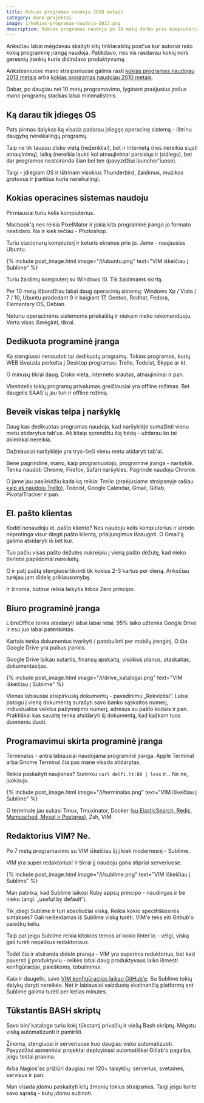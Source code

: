 ```yaml
---
title: Kokias programas naudoju 2018 metais
category: mano-projektai
image: i/kokias-programas-naudoju-2013.png
description: Kokias programas naudoju po 10 metų darbo prie kompiuterio? Kaip pasikeitė stackas nuo ankstesnių metų?
---
```


Anksčiau labai mėgdavau skaityti kitų tinklaraščių post'us kur autoriai rašo kokią programinę įrangą naudoja. Patikdavo, nes vis rasdavau kokių nors geresnių įrankių kurie didindavo produktyvumą.

Ankstesniuose mano straipsniuose galima rasti [kokias programas naudojau 2013 metais](/mano-projektai/kokias-programas-naudoju-2013-m) arba [kokias programas naudojau 2010 metais](/mano-projektai/kokias-programas-naudoju).

Dabar, po daugiau nei 10 metų programavimo, lyginant praėjusius įrašus mano programų stackas labai minimalistinis.

## Ką darau tik įdiegęs OS

Pats pirmas dalykas ką visada padarau įdiegęs operacinę sistemą - ištrinu daugybę nereikalingų programų.

Taip ne tik taupau disko vietą (neženkliai), bet ir internetą (nes nereikia siųsti atnaujinimų), laiką (nereikia laukti kol atnaujinimai parsisiųs ir įsidiegs), bet dar programos neatsiranda šian bei ten (pavyzdžiui launcher'iuose).

Taigi - įdiegiam OS ir ištrinam visokius Thunderbird, žaidimus, muzikos grotuvus ir įrankius kurie nereikalingi.

## Kokias operacines sistemas naudoju

Pirmiausiai turiu kelis kompiuterius.

Macbook'ą nes reikia PixelMator ir jokia kita programinė įrango jo formato neatidaro. Na ir kiek rečiau - Photoshop.

Turiu stacionarų kompiuterį ir keturis ekranus prie jo. Jame - naujausias Ubuntu.

{% include post_image.html image="/i/ubuntu.png" text="VIM iškeičiau į Sublime" %}

Turiu žaidimų kompiuterį su Windows 10. Tik žaidimams skirtą.

Per 10 metų išbandžiau labai daug operacinių sistemų: Windows Xp / Vista / 7 / 10, Ubuntu pradedant 9 ir baigiant 17, Gentoo, Redhat, Fedora, Elementary OS, Debian.

Neturiu operacinėms sistemoms priekaištų ir niekam nieko rekomenduoju. Verta visas išmėginti, tikrai.

## Dedikuota programinė įranga

Ko stengiuosi nenaudoti tai dedikuotų programų. Tokios programos, kurių WEB išvaizda perkelta į Desktop programas: Trello, Todoist, Skype ar kt.

O minusų tikrai daug. Disko vieta, interneto srautas, atnaujinimai ir pan.

Vienintelis tokių programų privalumas greičiausiai yra offline režimas. Bet daugelis SAAS'ų jau turi ir offline režimą.

## Beveik viskas telpa į naršyklę

Daug kas dedikuotas programas naudoja, kad naršyklėje sumažinti vienu metu atidarytus tab'us. Aš kitaip sprendžiu šią bėdą - uždarau ko tai akimirkai nereikia.

Dažniausiai naršyklėje yra trys-šeši vienu metu atidaryti tab'ai.

Bene pagrindinė, mano, kaip programuotojo, programinė įranga - naršyklė. Tenka naudoti Chrome, Firefox, Safari naršykles. Pagrinde naudoju Chrome.

O jame jau pasileidžiu kada ką reikia: Trello (praėjusiame straipsnyje rašiau [kaip aš naudoju Trello](/mano-projektai/praktiskai-patogi-darbo-eiga-su-trello)), Todoist, Google Calendar, Gmail, Gitlab, PivotalTracker ir pan.

## El. pašto klientas

Kodėl nenaudoju el. pašto kliento? Nes naudoju kelis kompiuterius ir atrodo neprotinga visur diegti pašto klientą, prisijungimus išsaugoti. O Gmail'ą galima atsidaryti iš bet kur.

Tuo pačiu visas pašto dėžutes nukreipiu į vieną pašto dėžutę, kad nieko tikrintis papildomai nereikėtų.

O ir patį paštą stengiuosi tikrinti tik kokius 2-3 kartus per dieną. Anksčiau turėjau jam didelę priklausomybę.

Ir žinoma, būtinai reikia laikytis Inbox Zero principo.

## Biuro programinė įranga

LibreOffice tenka atsidaryti labai labai retai. 95% laiko užtenka Google Drive ir esu juo labai patenkintas.

Kartais tenka dokumentus tvarkyti / patobulinti per mobilų įrenginį. O čia Google Drive yra puikus įrankis.

Google Drive laikau sutartis, finansų apskaitą, visokius planus, ataskaitas, dokumentacijas.

{% include post_image.html image="/i/drive_katalogai.png" text="VIM iškeičiau į Sublime" %}

Vienas labiausiai atsipirkusių dokumentų - pavadinimu „Rekvizitai“. Labai patogu į vieną dokumentą surašyti savo banko sąskaitos numerį, individualios veiklos pažymėjimo numerį, adresus su pašto kodais ir pan. Praktiškai kas savaitę tenka atsidaryti šį dokumentą, kad kažkam tuos duomenis duoti.

## Programavimui skirta programinė įranga

Terminalas - antra labiausiai naudojama programinė įranga. Apple Terminal arba Gnome Terminal čia pas mane visada atidarytas.

Reikia paskaityti naujienas? Surenku `curl delfi.lt:80 | less` ir... Ne ne, juokauju.

{% include post_image.html image="/i/terminalas.png" text="VIM iškeičiau į Sublime" %}

O terminale jau sukasi Tmux, Tmuxinator, Docker ([su ElasticSearch, Redis, Memcached, Mysql ir Postgres](https://github.com/ReekenX/docker-for-webdevs)), Zsh, VIM.

## Redaktorius VIM? Ne.

Po 7 metų programavimo su VIM iškeičiau šį į kiek modernesnį - Sublime.

VIM yra super redaktorius! Ir tikrai jį naudoju gana stipriai serveriuose.

{% include post_image.html image="/i/sublime.png" text="VIM iškeičiau į Sublime" %}

Man patinka, kad Sublime laikosi Ruby appsų principo - naudingas ir be nieko (angl. „useful by default“).

Tik įdiegi Sublime ir turi absoliučiai viską. Reikia kokio specifiškesnės sintaksės? Gali neišeidamas iš Sublime viską turėti. VIM'e teks eiti Github'o paieškų keliu.

Taip pat jeigu Sublime reikia kitokios temos ar kokio linter'io - vėlgi, viską gali turėti nepalikus redaktoriaus.

Todėl čia ir atsiranda didelė praraja - VIM yra superinis redaktorius, bet kad paversti jį produktyviu - reikės labai daug produktyvaus laiko išmesti konfigūracijai, paieškoms, tobulinimui.

Kaip ir daugelis, savo [VIM konfigūracijas laikau GitHub'e](https://github.com/ReekenX/dotfiles). Su Sublime tokių dalykų daryti nereikės. Net ir labiausiai vaizduotę skatinančią platformą ant Sublime galima turėti per kelias minutes.

## Tūkstantis BASH skriptų

Savo bin/ kataloge turiu kokį tūkstantį privačių ir viešų Bash skriptų. Mėgstu viską automatizuoti ir pamiršti.

Žinoma, stengiuosi ir serveriuose kuo daugiau visko automatizuoti. Pavyzdžiui asmeniniai projektai deployinasi automatiškai Gitlab'o pagalba, jeigu testai praeina.

Arba Nagios'as prižiūri daugiau nei 120+ taisyklių: serverius, svetaines, servisus ir pan.

Man visada įdomu paskaityti kitų žmonių tokius straipsnius. Taigi jeigu turite savo sąrašą - būtų įdomu sužinoti.
